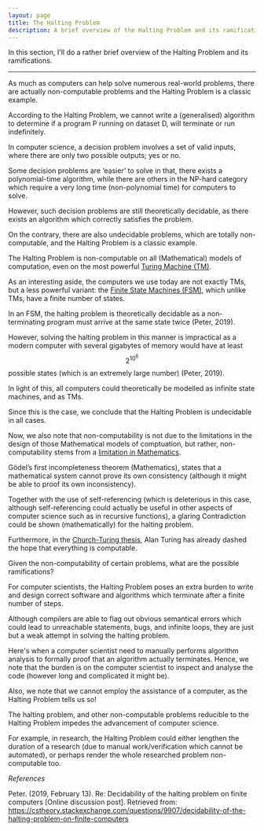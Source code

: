```yaml
---
layout: page
title: The Halting Problem
description: A brief overview of the Halting Problem and its ramifications
---
```


In this section, I'll do a rather brief overview of the Halting Problem and its
ramifications.

---

As much as computers can help solve numerous real-world problems, there are
actually non-computable problems and the Halting Problem is a classic example.

According to the Halting Problem, we cannot write a (generalised) algorithm to
determine if a program P running on dataset D, will terminate or run
indefinitely.

In computer science, a decision problem involves a set of valid inputs, where there are only two
possible outputs; yes or no.

Some decision problems are ‘easier’ to solve in that, there exists a polynomial-time
algorithm, while there are others in the NP-hard category which require a very long
time (non-polynomial time) for computers to solve.

However, such decision problems are still theoretically decidable, as there exists an
algorithm which correctly satisfies
the problem.

On the contrary, there are also undecidable problems, which are totally non-computable,
and the Halting Problem is a classic example.

The Halting Problem is non-computable on all (Mathematical) models of computation,
even on the most powerful [Turing Machine (TM)](modelsofcomputation/#turingmachine).

As an interesting aside, the computers we use today are not exactly TMs, but a less
powerful variant: the [Finite State Machines (FSM)](modelsofcomputation/#finitestatemachine),
which unlike TMs, have a finite number of states.

In an FSM, the halting problem is theoretically decidable as a non-terminating program
must arrive at the same state twice (Peter, 2019).

However, solving the halting problem in this manner is impractical as a modern computer
with several gigabytes of memory would have at least $$2^{10^{6}}$$ possible
states (which is an extremely large number) (Peter, 2019).

In light of this, all computers could theoretically be modelled as
infinite state machines, and as TMs.

Since this is the case, we conclude that the Halting Problem is undecidable in
all cases.

Now, we also note that non-computability is not due to the limitations in the
design of those Mathematical models of comptuation, but rather, non-computability stems
from a [limitation in Mathematics](modelsofcomputation/#godelincompletenesstheorem).

Gödel’s first incompleteness theorem (Mathematics), states that a mathematical system
cannot prove its own consistency (although it might be able to proof its own
inconsistency).

Together with the use of self-referencing (which is deleterious in this case,
although self-referencing could actually be useful in other aspects of computer science
such as in recursive functions), a glaring Contradiction could be shown (mathematically)
for the halting problem.
    
Furthermore, in the
[Church-Turing thesis](https://en.wikipedia.org/wiki/Church%E2%80%93Turing_thesis),
Alan Turing has already dashed the hope that everything is computable.

Given the non-computability of certain problems, what are the possible ramifications?

For computer scientists, the Halting Problem poses an extra burden to write and
design correct software and algorithms which terminate after a finite number of steps.

Although compilers are able to flag out obvious semantical errors which could lead to
unreachable statements, bugs, and infinite loops, they are just but a weak attempt
in solving the halting problem.

Here's when a computer scientist need to manually performs algorithm analysis
to formally proof that an algorithm actually terminates. Hence, we note that
the burden is on the computer scientist to inspect and analyse the code (however
long and complicated it might be).

Also, we note that we cannot employ the assistance of a computer, as the
Halting Problem tells us so!

The halting problem, and other non-computable problems reducible to the
Halting Problem impedes the advancement of computer science.

For example, in research, the Halting Problem could either lengthen the
duration of a research (due to manual work/verification which cannot be automated),
or perhaps render the whole researched problem non-computable too.

_References_

Peter. (2019, February 13). Re: Decidability of the halting problem on finite computers
[Online discussion post]. Retrieved from:
<https://cstheory.stackexchange.com/questions/9907/decidability-of-the-halting-problem-on-finite-computers>
